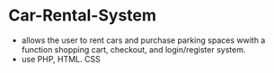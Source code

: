 # Car-Rental-System
* allows the user to rent cars and purchase parking spaces wwith a function shopping cart, checkout, and login/register system.
* use PHP, HTML. CSS

